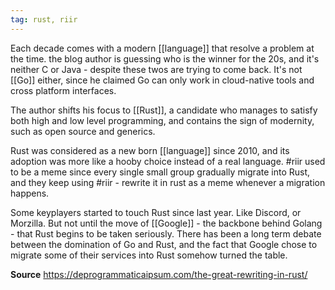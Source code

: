 ```yaml
---
tag: rust, riir
---
```


Each decade comes with a modern [[language]] that resolve a problem at the time. the blog author is guessing who is the winner for the 20s, and it's neither C or Java - despite these twos are trying to come back. It's not [[Go]] either, since he claimed Go can only work in cloud-native tools and cross platform interfaces.

The author shifts his focus to [[Rust]], a candidate who manages to satisfy both high and low level programming, and contains the sign of modernity, such as open source and generics.

Rust was considered as a new born [[language]] since 2010, and its adoption was more like a hooby choice instead of a real language. #riir used to be a meme since every single small group gradually migrate into Rust, and they keep using #riir - rewrite it in rust as a meme whenever a migration happens. 

Some keyplayers started to touch Rust since last year. Like Discord, or Morzilla. But not until the move of [[Google]] - the backbone behind Golang - that Rust begins to be taken seriously. There has been a long term debate between the domination of Go and Rust, and the fact that Google chose to migrate some of their services into Rust somehow turned the table.


**Source**
https://deprogrammaticaipsum.com/the-great-rewriting-in-rust/